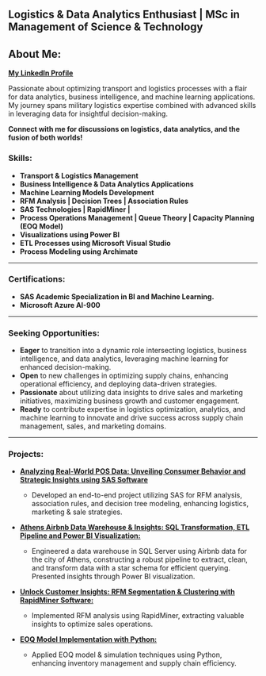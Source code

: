 ## Logistics & Data Analytics Enthusiast | MSc in Management of Science & Technology

## **About Me:**
**[My LinkedIn Profile](https://www.linkedin.com/in/moraitisalexandros/)**

Passionate about optimizing transport and logistics processes with a flair for data analytics, business intelligence, and machine learning applications. My journey spans military logistics expertise combined with advanced skills in leveraging data for insightful decision-making. 

**Connect with me for discussions on logistics, data analytics, and the fusion of both worlds!**

### **Skills:**
- **Transport & Logistics Management**
- **Business Intelligence & Data Analytics Applications**
- **Machine Learning Models Development**
- **RFM Analysis | Decision Trees | Association Rules**
- **SAS Technologies | RapidMiner |**
- **Process Operations Management | Queue Theory | Capacity Planning (EOQ Model)**
- **Visualizations using Power BI**
- **ETL Processes using Microsoft Visual Studio**
- **Process Modeling using Archimate**
---
### **Certifications:**
  - **SAS Academic Specialization in BI and Machine Learning.**
  - **Microsoft Azure AI-900**
---
### **Seeking Opportunities:**
- **Eager** to transition into a dynamic role intersecting logistics, business intelligence, and data analytics, leveraging machine learning for enhanced decision-making. 
- **Open** to new challenges in optimizing supply chains, enhancing operational efficiency, and deploying data-driven strategies. 
- **Passionate** about utilizing data insights to drive sales and marketing initiatives, maximizing business growth and customer engagement. 
- **Ready** to contribute expertise in logistics optimization, analytics, and machine learning to innovate and drive success across supply chain management, sales, and marketing domains.
---  
### **Projects:**
- [**Analyzing Real-World POS Data: Unveiling Consumer Behavior and Strategic Insights using SAS Software**](https://github.com/moraitis-alexandros/Analyzing-Real-World-POS-Data-Unveiling-Consumer-Behavior-and-Strategic-Insights-using-SAS-Software)
  
  - Developed an end-to-end project utilizing SAS for RFM analysis, association rules, and decision tree modeling, enhancing logistics, marketing & sale strategies.

- [**Athens Airbnb Data Warehouse & Insights: SQL Transformation, ETL Pipeline and Power BI Visualization:**](https://github.com/moraitis-alexandros/Athens-Airbnb-Data-Warehouse)
  
  - Engineered a data warehouse in SQL Server using Airbnb data for the city of Athens, constructing a robust pipeline to extract, clean, and transform data with a star schema for efficient querying. Presented insights through Power BI visualization.
    
- [**Unlock Customer Insights: RFM Segmentation & Clustering with RapidMiner Software:**](https://github.com/moraitis-alexandros/customer-segmentation-using-rapidminer)
  
  - Implemented RFM analysis using RapidMiner, extracting valuable insights to optimize sales operations.

- [**EOQ Model Implementation with Python:**](https://github.com/moraitis-alexandros/Inventory-Optimization-with-Python)
  - Applied EOQ model & simulation techniques using Python, enhancing inventory management and supply chain efficiency.
